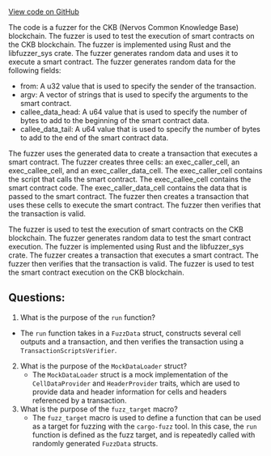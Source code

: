 [View code on GitHub](https://github.com/nervosnetwork/ckb/blob/develop/script/fuzz/fuzz_targets/syscall_exec.rs)

The code is a fuzzer for the CKB (Nervos Common Knowledge Base) blockchain. The fuzzer is used to test the execution of smart contracts on the CKB blockchain. The fuzzer is implemented using Rust and the libfuzzer_sys crate. The fuzzer generates random data and uses it to execute a smart contract. The fuzzer generates random data for the following fields:

- from: A u32 value that is used to specify the sender of the transaction.
- argv: A vector of strings that is used to specify the arguments to the smart contract.
- callee_data_head: A u64 value that is used to specify the number of bytes to add to the beginning of the smart contract data.
- callee_data_tail: A u64 value that is used to specify the number of bytes to add to the end of the smart contract data.

The fuzzer uses the generated data to create a transaction that executes a smart contract. The fuzzer creates three cells: an exec_caller_cell, an exec_callee_cell, and an exec_caller_data_cell. The exec_caller_cell contains the script that calls the smart contract. The exec_callee_cell contains the smart contract code. The exec_caller_data_cell contains the data that is passed to the smart contract. The fuzzer then creates a transaction that uses these cells to execute the smart contract. The fuzzer then verifies that the transaction is valid.

The fuzzer is used to test the execution of smart contracts on the CKB blockchain. The fuzzer generates random data to test the smart contract execution. The fuzzer is implemented using Rust and the libfuzzer_sys crate. The fuzzer creates a transaction that executes a smart contract. The fuzzer then verifies that the transaction is valid. The fuzzer is used to test the smart contract execution on the CKB blockchain.
## Questions:
 1. What is the purpose of the `run` function?
   - The `run` function takes in a `FuzzData` struct, constructs several cell outputs and a transaction, and then verifies the transaction using a `TransactionScriptsVerifier`.
2. What is the purpose of the `MockDataLoader` struct?
   - The `MockDataLoader` struct is a mock implementation of the `CellDataProvider` and `HeaderProvider` traits, which are used to provide data and header information for cells and headers referenced by a transaction.
3. What is the purpose of the `fuzz_target` macro?
   - The `fuzz_target` macro is used to define a function that can be used as a target for fuzzing with the `cargo-fuzz` tool. In this case, the `run` function is defined as the fuzz target, and is repeatedly called with randomly generated `FuzzData` structs.
